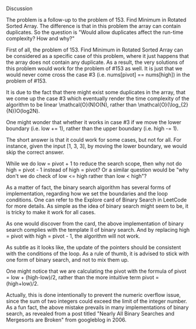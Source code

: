Discussion

The problem is a follow-up to the problem of 153. Find Minimum in Rotated Sorted Array. The difference is that in this problem the array can contain duplicates. So the question is "Would allow duplicates affect the run-time complexity? How and why?"

First of all, the problem of 153. Find Minimum in Rotated Sorted Array can be considered as a specific case of this problem, where it just happens that the array does not contain any duplicate. As a result, the very solutions of this problem would work for the problem of #153 as well. It is just that we would never come cross the case #3 (i.e. nums[pivot] == nums[high]) in the problem of #153.

It is due to the fact that there might exist some duplicates in the array, that we come up the case #3 which eventually render the time complexity of the algorithm to be linear \mathcal{O}(N)O(N), rather than \mathcal{O}(\log_{2}{N})O(log2N).

One might wonder that whether it works in case #3 if we move the lower boundary (i.e. low += 1), rather than the upper boundary (i.e. high -= 1).

The short answer is that it could work for some cases, but not for all. For instance, given the input [1, 3, 3], by moving the lower boundary, we would skip the correct answer.

While we do low = pivot + 1 to reduce the search scope, then why not do high = pivot - 1 instead of high = pivot? Or a similar question would be "why don't we do check of low <= high rather than low < high"?

As a matter of fact, the binary search algorithm has several forms of implementation, regarding how we set the boundaries and the loop conditions. One can refer to the Explore card of Binary Search in LeetCode for more details. As simple as the idea of binary search might seem to be, it is tricky to make it work for all cases.

As one would discover from the card, the above implementation of binary search complies with the template II of binary search. And by replacing high = pivot with high = pivot - 1, the algorithm will not work.

As subtle as it looks like, the update of the pointers should be consistent with the conditions of the loop. As a rule of thumb, it is advised to stick with one form of binary search, and not to mix them up.

One might notice that we are calculating the pivot with the formula of pivot = low + (high-low)/2, rather than the more intuitive term pivot = (high+low)/2.

Actually, this is done intentionally to prevent the numeric overflow issue, since the sum of two integers could exceed the limit of the integer number. As a fun fact, the above mistake prevails in many implementations of binary search, as revealed from a post titled "Nearly All Binary Searches and Mergesorts are Broken" from googleblog in 2006.
